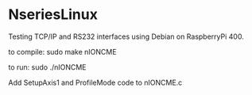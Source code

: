 # NseriesLinux
Testing TCP/IP and RS232 interfaces using Debian on RaspberryPi 400.

to compile:
sudo make nIONCME

to run:
sudo ./nIONCME

Add SetupAxis1 and ProfileMode code to nIONCME.c
